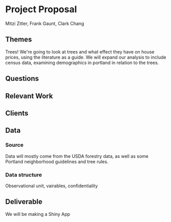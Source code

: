 Project Proposal
================
Mitzi Zitler, Frank Gaunt, Clark Chang

Themes
------

Trees! We're going to look at trees and what effect they have on house prices, using the literature as a guide. We will expand our analysis to include census data, examining demographics in portland in relation to the trees.

Questions
---------

Relevant Work
-------------

Clients
-------

Data
----

### Source

Data will mostly come from the USDA forestry data, as well as some Portland neighborhood guidelines and tree rules.

### Data structure

Observational unit, vairables, confidentiality

Deliverable
-----------

We will be making a Shiny App
